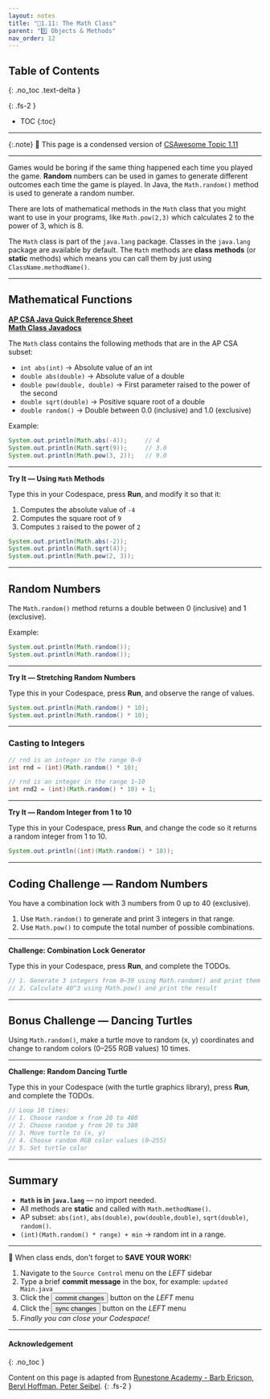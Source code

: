 ```yaml
---
layout: notes
title: "📓1.11: The Math Class" 
parent: "1️⃣ Objects & Methods"
nav_order: 12
---
```


## Table of Contents
{: .no_toc .text-delta }

{: .fs-2 }
- TOC
{:toc}

---

{:.note}
📖 This page is a condensed version of [CSAwesome Topic 1.11]() 

---

Games would be boring if the same thing happened each time you played the game. **Random** numbers can be used in games to generate different outcomes each time the game is played. In Java, the `Math.random()` method is used to generate a random number.

There are lots of mathematical methods in the `Math` class that you might want to use in your programs, like `Math.pow(2,3)` which calculates 2 to the power of 3, which is 8.

The `Math` class is part of the `java.lang` package. Classes in the `java.lang` package are available by default. The `Math` methods are **class methods** (or **static** methods) which means you can call them by just using `ClassName.methodName()`.

---

## Mathematical Functions

[**AP CSA Java Quick Reference Sheet**](https://apstudents.collegeboard.org/ap/pdf/ap-computer-science-a-java-quick-reference_0.pdf)  
[**Math Class Javadocs**](https://docs.oracle.com/javase/8/docs/api/java/lang/Math.html)

The `Math` class contains the following methods that are in the AP CSA subset:

- `int abs(int)` → Absolute value of an int
- `double abs(double)` → Absolute value of a double
- `double pow(double, double)` → First parameter raised to the power of the second
- `double sqrt(double)` → Positive square root of a double
- `double random()` → Double between 0.0 (inclusive) and 1.0 (exclusive)

Example:

```java
System.out.println(Math.abs(-4));     // 4
System.out.println(Math.sqrt(9));     // 3.0
System.out.println(Math.pow(3, 2));   // 9.0
````

---

<div class="task" markdown="block">

**Try It — Using `Math` Methods**

Type this in your Codespace, press **Run**, and modify it so that it:

1. Computes the absolute value of `-4`
2. Computes the square root of `9`
3. Computes `3` raised to the power of `2`

```java
System.out.println(Math.abs(-2));
System.out.println(Math.sqrt(4));
System.out.println(Math.pow(2, 3));
```

</div>

---

## Random Numbers

The `Math.random()` method returns a double between 0 (inclusive) and 1 (exclusive).

Example:

```java
System.out.println(Math.random());
System.out.println(Math.random());
```

---

<div class="task" markdown="block">

**Try It — Stretching Random Numbers**

Type this in your Codespace, press **Run**, and observe the range of values.

```java
System.out.println(Math.random() * 10);
System.out.println(Math.random() * 10);
```

</div>

---

### Casting to Integers

```java
// rnd is an integer in the range 0–9
int rnd = (int)(Math.random() * 10);

// rnd is an integer in the range 1–10
int rnd2 = (int)(Math.random() * 10) + 1;
```

---

<div class="task" markdown="block">

**Try It — Random Integer from 1 to 10**

Type this in your Codespace, press **Run**, and change the code so it returns a random integer from 1 to 10.

```java
System.out.println((int)(Math.random() * 10));
```

</div>

---

## Coding Challenge — Random Numbers

You have a combination lock with 3 numbers from 0 up to 40 (exclusive).

1. Use `Math.random()` to generate and print 3 integers in that range.
2. Use `Math.pow()` to compute the total number of possible combinations.

---

<div class="task" markdown="block">

**Challenge: Combination Lock Generator**

Type this in your Codespace, press **Run**, and complete the TODOs.

```java
// 1. Generate 3 integers from 0–39 using Math.random() and print them
// 2. Calculate 40^3 using Math.pow() and print the result
```

</div>

---

## Bonus Challenge — Dancing Turtles

Using `Math.random()`, make a turtle move to random (x, y) coordinates and change to random colors (0–255 RGB values) 10 times.

---

<div class="task" markdown="block">

**Challenge: Random Dancing Turtle**

Type this in your Codespace (with the turtle graphics library), press **Run**, and complete the TODOs.

```java
// Loop 10 times:
// 1. Choose random x from 20 to 480
// 2. Choose random y from 20 to 380
// 3. Move turtle to (x, y)
// 4. Choose random RGB color values (0–255)
// 5. Set turtle color
```

</div>

---

## Summary

* **`Math` is in `java.lang`** — no import needed.
* All methods are **static** and called with `Math.methodName()`.
* AP subset: `abs(int)`, `abs(double)`, `pow(double,double)`, `sqrt(double)`, `random()`.
* `(int)(Math.random() * range) + min` → random int in a range.

---

<div class="warn" markdown="block">

🛑 When class ends, don't forget to **SAVE YOUR WORK**!

1. Navigate to the `Source Control` menu on the _LEFT_ sidebar
2. Type a brief **commit message** in the box, for example: `updated Main.java`
3. Click the <button type="button" name="button" class="btn btn-green">commit changes</button> button on the _LEFT_ menu
4. Click the <button type="button" name="button" class="btn btn-green">sync changes</button> button on the _LEFT_ menu
5. _Finally you can close your Codespace!_

</div>

---

#### Acknowledgement
{: .no_toc }

Content on this page is adapted from [Runestone Academy - Barb Ericson, Beryl Hoffman, Peter Seibel](https://runestone.academy/ns/books/published/csawesome2/csawesome2.html).
{: .fs-2 }
